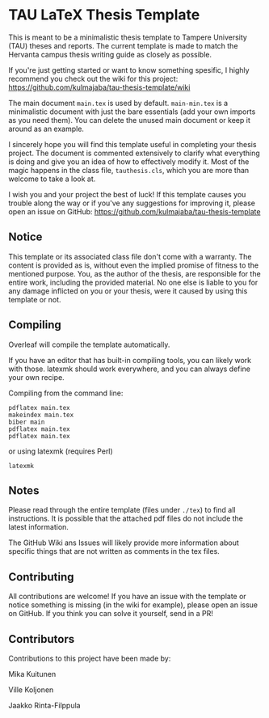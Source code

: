 # TAU LaTeX Thesis Template

This is meant to be a minimalistic thesis template to Tampere University (TAU) theses and reports. The current template is made to match the Hervanta campus thesis writing guide as closely as possible.

If you're just getting started or want to know something spesific, I highly recommend you check out the wiki for this project: https://github.com/kulmajaba/tau-thesis-template/wiki

The main document `main.tex` is used by default. `main-min.tex` is a minimalistic document with just the bare essentials (add your own imports as you need them). You can delete the unused main document or keep it around as an example.

I sincerely hope you will find this template useful in completing your thesis project. The document is commented extensively to clarify what everything is doing and give you an idea of how to effectively modify it. Most of the magic happens in the class file, `tauthesis.cls`, which you are more than welcome to take a look at.

I wish you and your project the best of luck! If this template causes you trouble along the way or if you've any suggestions for improving it, please open an issue on GitHub: https://github.com/kulmajaba/tau-thesis-template

## Notice

This template or its associated class file don't come with a warranty. The content is provided as is, without even the implied promise of fitness to the mentioned purpose. You, as the author of the thesis, are responsible for the entire work, including the provided material. No one else is liable to you for any damage inflicted on you or your thesis, were it caused by using this template or not.

## Compiling

Overleaf will compile the template automatically.

If you have an editor that has built-in compiling tools, you can likely work with those. latexmk should work everywhere, and you can always define your own recipe.

Compiling from the command line:

```
pdflatex main.tex
makeindex main.tex
biber main
pdflatex main.tex
pdflatex main.tex
```

or using latexmk (requires Perl)

```
latexmk
```

## Notes

Please read through the entire template (files under `./tex`) to find all instructions. It is possible that the attached pdf files do not include the latest information.

The GitHub Wiki ans Issues will likely provide more information about specific things that are not written as comments in the tex files.

## Contributing

All contributions are welcome! If you have an issue with the template or notice something is missing (in the wiki for example), please open an issue on GitHub. If you think you can solve it yourself, send in a PR!

## Contributors

Contributions to this project have been made by:

Mika Kuitunen

Ville Koljonen

Jaakko Rinta-Filppula
